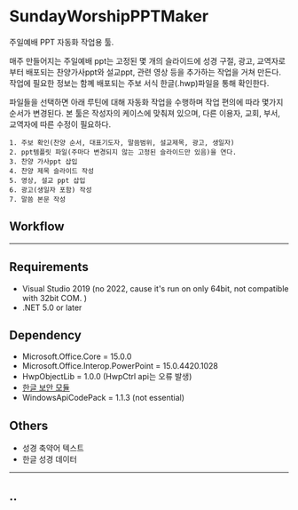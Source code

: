 # SundayWorshipPPTMaker
주일예배 PPT 자동화 작업용 툴.

매주 만들어지는 주일예배 ppt는 고정된 몇 개의 슬라이드에 성경 구절, 광고, 교역자로부터 배포되는 찬양가사ppt와 설교ppt, 관련 영상 등을 추가하는 작업을 거쳐 만든다.
작업에 필요한 정보는 함꼐 배포되는 주보 서식 한글(.hwp)파일을 통해 확인한다.

파일들을 선택하면 아래 루틴에 대해 자동화 작업을 수행하며 작업 편의에 따라 몇가지 순서가 변경된다.
본 툴은 작성자의 케이스에 맞춰져 있으며, 다른 이용자, 교회, 부서, 교역자에 따른 수정이 필요하다.

	1. 주보 확인(찬양 순서, 대표기도자, 말씀범위, 설교제목, 광고, 생일자)
	2. ppt템플릿 파일(주마다 변경되지 않는 고정된 슬라이드만 있음)을 연다.
	3. 찬양 가사ppt 삽입
	4. 찬양 제목 슬라이드 작성
	5. 영상, 설교 ppt 삽입
	6. 광고(생일자 포함) 작성
	7. 말씀 본문 작성

## Workflow


----------------------------------------------
## Requirements
* Visual Studio 2019 (no 2022, cause it's run on only 64bit, not compatible with 32bit COM. )
* .NET 5.0 or later

## Dependency
* Microsoft.Office.Core = 15.0.0
* Microsoft.Office.Interop.PowerPoint = 15.0.4420.1028
* HwpObjectLib = 1.0.0	(HwpCtrl api는 오류 발생)
* [한글 보안 모듈](https://www.hancom.com/board/devdataView.do?board_seq=47&artcl_seq=4084&pageInfo.page=&search_text=)
* WindowsApiCodePack = 1.1.3 (not essential)

## Others
* 성경 축약어 텍스트
* 한글 성경 데이터
--------------------------------------------------
## ..
